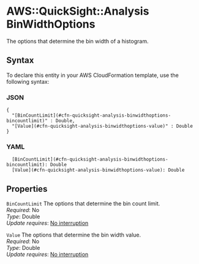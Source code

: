 # AWS::QuickSight::Analysis BinWidthOptions<a name="aws-properties-quicksight-analysis-binwidthoptions"></a>

The options that determine the bin width of a histogram\.

## Syntax<a name="aws-properties-quicksight-analysis-binwidthoptions-syntax"></a>

To declare this entity in your AWS CloudFormation template, use the following syntax:

### JSON<a name="aws-properties-quicksight-analysis-binwidthoptions-syntax.json"></a>

```
{
  "[BinCountLimit](#cfn-quicksight-analysis-binwidthoptions-bincountlimit)" : Double,
  "[Value](#cfn-quicksight-analysis-binwidthoptions-value)" : Double
}
```

### YAML<a name="aws-properties-quicksight-analysis-binwidthoptions-syntax.yaml"></a>

```
  [BinCountLimit](#cfn-quicksight-analysis-binwidthoptions-bincountlimit): Double
  [Value](#cfn-quicksight-analysis-binwidthoptions-value): Double
```

## Properties<a name="aws-properties-quicksight-analysis-binwidthoptions-properties"></a>

`BinCountLimit` <a name="cfn-quicksight-analysis-binwidthoptions-bincountlimit"></a>
The options that determine the bin count limit\.  
_Required_: No  
_Type_: Double  
_Update requires_: [No interruption](https://docs.aws.amazon.com/AWSCloudFormation/latest/UserGuide/using-cfn-updating-stacks-update-behaviors.html#update-no-interrupt)

`Value` <a name="cfn-quicksight-analysis-binwidthoptions-value"></a>
The options that determine the bin width value\.  
_Required_: No  
_Type_: Double  
_Update requires_: [No interruption](https://docs.aws.amazon.com/AWSCloudFormation/latest/UserGuide/using-cfn-updating-stacks-update-behaviors.html#update-no-interrupt)
